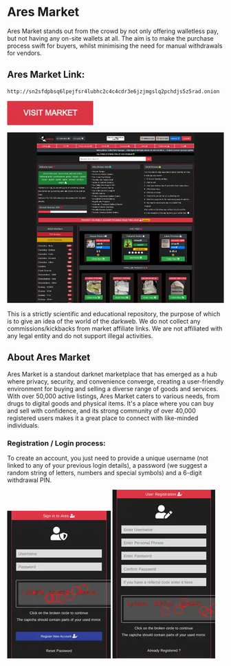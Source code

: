 # Ares Market
Ares Market stands out from the crowd by not only offering walletless pay, but not having any on-site wallets at all. The aim is to make the purchase process swift for buyers, whilst minimising the need for manual withdrawals for vendors.

## Ares Market Link:

```sh
http://sn2sfdpbsq6lpejfsr4lubhc2c4c4cdr3e6jzjmgslq2pchdjs5z5rad.onion

```
[<img src="/assets/visit-market.webp" width="200">](http://sn2sfdpbsq6lpejfsr4lubhc2c4c4cdr3e6jzjmgslq2pchdjs5z5rad.onion
)

<a href="http://sn2sfdpbsq6lpejfsr4lubhc2c4c4cdr3e6jzjmgslq2pchdjs5z5rad.onion
"><img src="/assets/ares-preview.webp" alt="image" style="max-width: 100%;"><a>

This is a strictly scientific and educational repository, the purpose of which is to give an idea of the world of the darkweb. We do not collect any commissions/kickbacks from market affiliate links. We are not affiliated with any legal entity and do not support illegal activities.

## About Ares Market
Ares Market is a standout darknet marketplace that has emerged as a hub where privacy, security, and convenience converge, creating a user-friendly environment for buying and selling a diverse range of goods and services. With over 50,000 active listings, Ares Market caters to various needs, from drugs to digital goods and physical items. It's a place where you can buy and sell with confidence, and its strong community of over 40,000 registered users makes it a great place to connect with like-minded individuals.

### Registration / Login process:

To create an account, you just need to provide a unique username (not linked to any of your previous login details), a password (we suggest a random string of letters, numbers and special symbols) and a 6-digit withdrawal PIN.

<a href="http://sn2sfdpbsq6lpejfsr4lubhc2c4c4cdr3e6jzjmgslq2pchdjs5z5rad.onion
"><img src="/assets/ares-login.webp" alt="image" style="max-width: 100%;"><a>  <a href="http://sn2sfdpbsq6lpejfsr4lubhc2c4c4cdr3e6jzjmgslq2pchdjs5z5rad.onion
"><img src="/assets/ares-register.webp" alt="image" style="max-width: 100%;"><a>